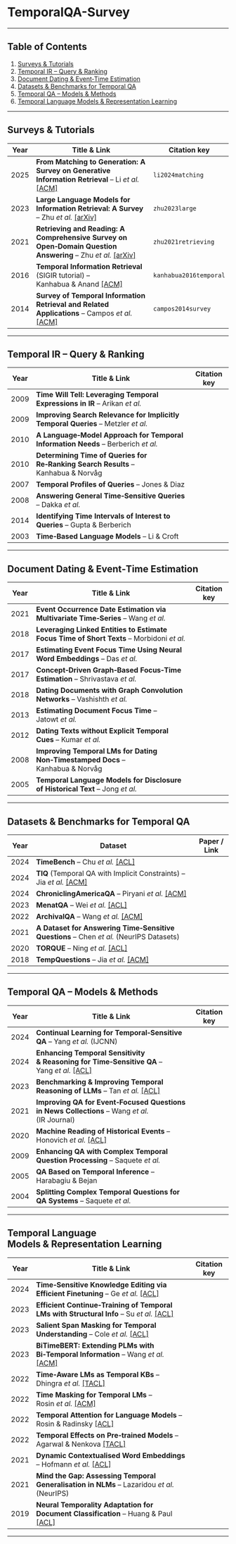 # TemporalQA-Survey
---

## Table of Contents
1. [Surveys & Tutorials](#surveys--tutorials)
2. [Temporal IR – Query & Ranking](#temporal-ir--query--ranking)
3. [Document Dating & Event‑Time Estimation](#document-dating--event‑time-estimation)
4. [Datasets & Benchmarks for Temporal QA](#datasets--benchmarks-for-temporal-qa)
5. [Temporal QA – Models & Methods](#temporal-qa--models--methods)
6. [Temporal Language Models & Representation Learning](#temporal-language-models--representation-learning)

---

## Surveys & Tutorials
| Year | Title & Link | Citation key |
|------|--------------|--------------|
| 2025 | **From Matching to Generation: A Survey on Generative Information Retrieval** – Li *et al.* [[ACM]](https://doi.org/10.1145/3722552) | `li2024matching` |
| 2023 | **Large Language Models for Information Retrieval: A Survey** – Zhu *et al.* [[arXiv]](https://arxiv.org/abs/2308.07107) | `zhu2023large` |
| 2021 | **Retrieving and Reading: A Comprehensive Survey on Open‑Domain Question Answering** – Zhu *et al.* [[arXiv]](https://arxiv.org/abs/2101.00774) | `zhu2021retrieving` |
| 2016 | **Temporal Information Retrieval** (SIGIR tutorial) – Kanhabua & Anand [[ACM]](https://doi.org/10.1145/2911451.2914805) | `kanhabua2016temporal` |
| 2014 | **Survey of Temporal Information Retrieval and Related Applications** – Campos *et al.* [[ACM]](https://doi.org/10.1145/2619088) | `campos2014survey` |

---

## Temporal IR – Query & Ranking
| Year | Title & Link | Citation key |
|------|--------------|--------------|
| 2009 | **Time Will Tell: Leveraging Temporal Expressions in IR** – Arikan *et al.* |
| 2009 | **Improving Search Relevance for Implicitly Temporal Queries** – Metzler *et al.* |
| 2010 | **A Language‑Model Approach for Temporal Information Needs** – Berberich *et al.* |
| 2010 | **Determining Time of Queries for Re‑Ranking Search Results** – Kanhabua & Norvåg |
| 2007 | **Temporal Profiles of Queries** – Jones & Diaz |
| 2008 | **Answering General Time‑Sensitive Queries** – Dakka *et al.* |
| 2014 | **Identifying Time Intervals of Interest to Queries** – Gupta & Berberich |
| 2003 | **Time‑Based Language Models** – Li & Croft |

---

## Document Dating & Event‑Time Estimation
| Year | Title & Link | Citation key |
|------|--------------|--------------|
| 2021 | **Event Occurrence Date Estimation via Multivariate Time‑Series** – Wang *et al.* |
| 2018 | **Leveraging Linked Entities to Estimate Focus Time of Short Texts** – Morbidoni *et al.* |
| 2017 | **Estimating Event Focus Time Using Neural Word Embeddings** – Das *et al.* |
| 2017 | **Concept‑Driven Graph‑Based Focus‑Time Estimation** – Shrivastava *et al.* |
| 2018 | **Dating Documents with Graph Convolution Networks** – Vashishth *et al.* |
| 2013 | **Estimating Document Focus Time** – Jatowt *et al.* |
| 2012 | **Dating Texts without Explicit Temporal Cues** – Kumar *et al.* |
| 2008 | **Improving Temporal LMs for Dating Non‑Timestamped Docs** – Kanhabua & Norvåg |
| 2005 | **Temporal Language Models for Disclosure of Historical Text** – Jong *et al.* |

---

## Datasets & Benchmarks for Temporal QA
| Year | Dataset | Paper / Link |
|------|---------|--------------|
| 2024 | **TimeBench** – Chu *et al.* [[ACL]](https://aclanthology.org/2024.acl-long.66/) |
| 2024 | **TIQ** (Temporal QA with Implicit Constraints) – Jia *et al.* [[ACM]](https://doi.org/10.1145/3589335.3651895) |
| 2024 | **ChroniclingAmericaQA** – Piryani *et al.* [[ACM]](https://doi.org/10.1145/3626772.3657891) |
| 2023 | **MenatQA** – Wei *et al.* [[ACL]](https://aclanthology.org/2023.findings-emnlp.100/) |
| 2022 | **ArchivalQA** – Wang *et al.* [[ACM]](https://doi.org/10.1145/3477495.3531734) |
| 2021 | **A Dataset for Answering Time‑Sensitive Questions** – Chen *et al.* (NeurIPS Datasets) |
| 2020 | **TORQUE** – Ning *et al.* [[ACL]](https://aclanthology.org/2020.emnlp-main.88/) |
| 2018 | **TempQuestions** – Jia *et al.* [[ACM]](https://doi.org/10.1145/3184558.3191536) |

---

## Temporal QA – Models & Methods
| Year | Title & Link | Citation key |
|------|--------------|--------------|
| 2024 | **Continual Learning for Temporal‑Sensitive QA** – Yang *et al.* (IJCNN) |
| 2024 | **Enhancing Temporal Sensitivity & Reasoning for Time‑Sensitive QA** – Yang *et al.* [[ACL]](https://aclanthology.org/2024.findings-emnlp.848/) |
| 2023 | **Benchmarking & Improving Temporal Reasoning of LLMs** – Tan *et al.* [[ACL]](https://aclanthology.org/2023.acl-long.828/) |
| 2021 | **Improving QA for Event‑Focused Questions in News Collections** – Wang *et al.* (IR Journal) |
| 2020 | **Machine Reading of Historical Events** – Honovich *et al.* [[ACL]](https://aclanthology.org/2020.acl-main.668/) |
| 2009 | **Enhancing QA with Complex Temporal Question Processing** – Saquete *et al.* |
| 2005 | **QA Based on Temporal Inference** – Harabagiu & Bejan |
| 2004 | **Splitting Complex Temporal Questions for QA Systems** – Saquete *et al.* |

---

## Temporal Language Models & Representation Learning
| Year | Title & Link | Citation key |
|------|--------------|--------------|
| 2024 | **Time‑Sensitive Knowledge Editing via Efficient Finetuning** – Ge *et al.* [[ACL]](https://aclanthology.org/2024.acl-short.53/) |
| 2023 | **Efficient Continue‑Training of Temporal LMs with Structural Info** – Su *et al.* [[ACL]](https://aclanthology.org/2023.findings-emnlp.418/) |
| 2023 | **Salient Span Masking for Temporal Understanding** – Cole *et al.* [[ACL]](https://aclanthology.org/2023.eacl-main.222/) |
| 2023 | **BiTimeBERT: Extending PLMs with Bi‑Temporal Information** – Wang *et al.* [[ACM]](https://doi.org/10.1145/3539618.3591686) |
| 2022 | **Time‑Aware LMs as Temporal KBs** – Dhingra *et al.* [[TACL]](https://aclanthology.org/2022.tacl-1.15/) |
| 2022 | **Time Masking for Temporal LMs** – Rosin *et al.* [[ACM]](https://doi.org/10.1145/3488560.3498529) |
| 2022 | **Temporal Attention for Language Models** – Rosin & Radinsky [[ACL]](https://aclanthology.org/2022.findings-naacl.112/) |
| 2022 | **Temporal Effects on Pre‑trained Models** – Agarwal & Nenkova [[TACL]](https://aclanthology.org/2022.tacl-1.53/) |
| 2021 | **Dynamic Contextualised Word Embeddings** – Hofmann *et al.* [[ACL]](https://aclanthology.org/2021.acl-long.542/) |
| 2021 | **Mind the Gap: Assessing Temporal Generalisation in NLMs** – Lazaridou *et al.* (NeurIPS) |
| 2019 | **Neural Temporality Adaptation for Document Classification** – Huang & Paul [[ACL]](https://aclanthology.org/P19-1403/) |

---
